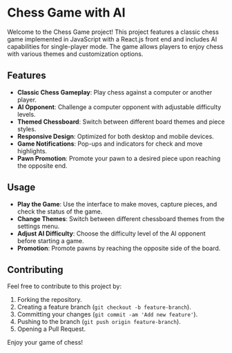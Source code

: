 # Chess Game with AI

Welcome to the Chess Game project! This project features a classic chess game implemented in JavaScript with a React.js front end and includes AI capabilities for single-player mode. The game allows players to enjoy chess with various themes and customization options.

## Features

- **Classic Chess Gameplay**: Play chess against a computer or another player.
- **AI Opponent**: Challenge a computer opponent with adjustable difficulty levels.
- **Themed Chessboard**: Switch between different board themes and piece styles.
- **Responsive Design**: Optimized for both desktop and mobile devices.
- **Game Notifications**: Pop-ups and indicators for check and move highlights.
- **Pawn Promotion**: Promote your pawn to a desired piece upon reaching the opposite end.

## Usage

- **Play the Game**: Use the interface to make moves, capture pieces, and check the status of the game.
- **Change Themes**: Switch between different chessboard themes from the settings menu.
- **Adjust AI Difficulty**: Choose the difficulty level of the AI opponent before starting a game.
- **Promotion**: Promote pawns by reaching the opposite side of the board.

## Contributing

Feel free to contribute to this project by:

1. Forking the repository.
2. Creating a feature branch (`git checkout -b feature-branch`).
3. Committing your changes (`git commit -am 'Add new feature'`).
4. Pushing to the branch (`git push origin feature-branch`).
5. Opening a Pull Request.


Enjoy your game of chess!
